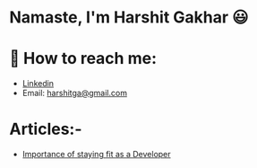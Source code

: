 # Namaste, I'm Harshit Gakhar :smiley: 

# 🔭 How to reach me:
- [Linkedin](https://www.linkedin.com/in/harshit-gakhar-7b3921144/)
- Email: harshitga@gmail.com 

# Articles:- 
 + [Importance of staying fit as a Developer](https://harshitga.medium.com/importance-of-staying-fit-as-a-programmer-or-in-long-sitting-jobs-a59bfdffff14)
